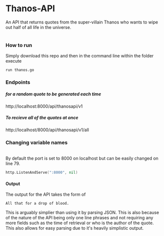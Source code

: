 # Thanos-API
An API that returns quotes from the super-villain Thanos who wants to wipe out half of all life in the universe.
<br><br>
<h3>How to run</h3>
Simply download this repo and then in the command line within the folder execute 

```
run thanos.go
```

<h3>Endpoints</h3>
<h5>for a random quote to be generated each time</h5>

http://localhost:8000/api/thanosapi/v1

<h5>To recieve all of the quotes at once</h5>

http://localhost/8000/api/thanosapi/v1/all

<h3>Changing variable names</h3>
<br>
By default the port is set to 8000 on localhost but can be easily changed on line 79.
<br>

```go
http.ListenAndServe(":8000", nil)
```
<h4>Output</h4>
The output for the API takes the form of 

```
All that for a drop of blood.
```

This is arguably simplier than using it by parsing JSON. This is also because of the nature of the API being only one line phrases and not requiring any more fields such as the time of retrieval or who is the author of the quote. This also allows for easy parsing due to it's heavily simplistic output.
